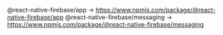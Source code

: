 @react-native-firebase/app -> https://www.npmjs.com/package/@react-native-firebase/app
@react-native-firebase/messaging -> https://www.npmjs.com/package/@react-native-firebase/messaging